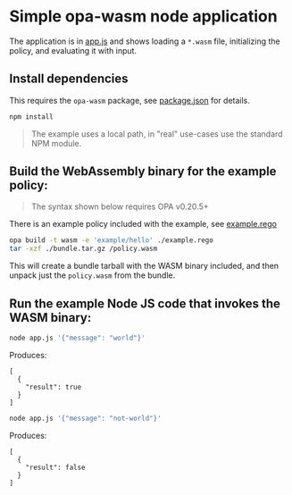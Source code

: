 # Simple opa-wasm node application

The application is in [app.js](./app.js) and shows loading a `*.wasm` file, initializing
the policy, and evaluating it with input.

## Install dependencies

This requires the `opa-wasm` package, see [package.json](./package.json) for details.

```bash
npm install
```

> The example uses a local path, in "real" use-cases use the standard NPM module.

## Build the WebAssembly binary for the example policy:

> The syntax shown below requires OPA v0.20.5+

There is an example policy included with the example, see [example.rego](./example.rego)

```bash
opa build -t wasm -e 'example/hello' ./example.rego
tar -xzf ./bundle.tar.gz /policy.wasm
```

This will create a bundle tarball with the WASM binary included, and then unpack just the `policy.wasm` from the bundle.

## Run the example Node JS code that invokes the WASM binary:

```bash
node app.js '{"message": "world"}'
```
Produces:
```
[
  {
    "result": true
  }
]
```


```bash
node app.js '{"message": "not-world"}'
```
Produces:
```
[
  {
    "result": false
  }
]
```
